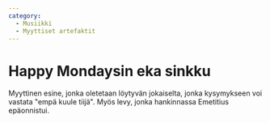 ```yaml
---
category:
  - Musiikki
  - Myyttiset artefaktit
---
```

# Happy Mondaysin eka sinkku

Myyttinen esine, jonka oletetaan löytyvän jokaiselta, jonka kysymykseen voi vastata "empä kuule tiijä". Myös levy, jonka hankinnassa Emetitius epäonnistui.
